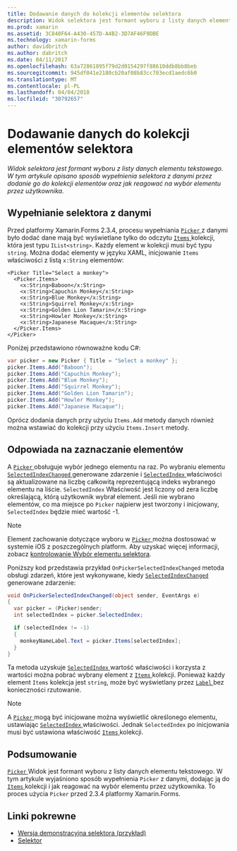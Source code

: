 ```yaml
---
title: Dodawanie danych do kolekcji elementów selektora
description: Widok selektora jest formant wyboru z listy danych elementu tekstowego. W tym artykule opisano sposób wypełnienia selektora z danymi przez dodanie go do kolekcji elementów oraz jak reagować na wybór elementu przez użytkownika.
ms.prod: xamarin
ms.assetid: 3C840F64-A430-457D-A4B2-3D7AF46F9DBE
ms.technology: xamarin-forms
author: davidbritch
ms.author: dabritch
ms.date: 04/11/2017
ms.openlocfilehash: 63a72861895f79d2d0154297f88610ddb8bb8beb
ms.sourcegitcommit: 945df041e2180cb20af08b83cc703ecd1aedc6b0
ms.translationtype: MT
ms.contentlocale: pl-PL
ms.lasthandoff: 04/04/2018
ms.locfileid: "30792657"
---
```

# <a name="adding-data-to-a-pickers-items-collection"></a>Dodawanie danych do kolekcji elementów selektora

_Widok selektora jest formant wyboru z listy danych elementu tekstowego. W tym artykule opisano sposób wypełnienia selektora z danymi przez dodanie go do kolekcji elementów oraz jak reagować na wybór elementu przez użytkownika._

## <a name="populating-a-picker-with-data"></a>Wypełnianie selektora z danymi

Przed platformy Xamarin.Forms 2.3.4, procesu wypełniania [ `Picker` ](https://developer.xamarin.com/api/type/Xamarin.Forms.Picker/) z danymi było dodać dane mają być wyświetlane tylko do odczytu [ `Items` ](https://developer.xamarin.com/api/property/Xamarin.Forms.Picker.Items/) kolekcji, która jest typu `IList<string>`. Każdy element w kolekcji musi być typu `string`. Można dodać elementy w języku XAML, inicjowanie `Items` właściwości z listą `x:String` elementów:

```xaml
<Picker Title="Select a monkey">
  <Picker.Items>
    <x:String>Baboon</x:String>
    <x:String>Capuchin Monkey</x:String>
    <x:String>Blue Monkey</x:String>
    <x:String>Squirrel Monkey</x:String>
    <x:String>Golden Lion Tamarin</x:String>
    <x:String>Howler Monkey</x:String>
    <x:String>Japanese Macaque</x:String>
  </Picker.Items>
</Picker>
```

Poniżej przedstawiono równoważne kodu C#:

```csharp
var picker = new Picker { Title = "Select a monkey" };
picker.Items.Add("Baboon");
picker.Items.Add("Capuchin Monkey");
picker.Items.Add("Blue Monkey");
picker.Items.Add("Squirrel Monkey");
picker.Items.Add("Golden Lion Tamarin");
picker.Items.Add("Howler Monkey");
picker.Items.Add("Japanese Macaque");
```

Oprócz dodania danych przy użyciu `Items.Add` metody danych również można wstawiać do kolekcji przy użyciu `Items.Insert` metody.

## <a name="responding-to-item-selection"></a>Odpowiada na zaznaczanie elementów

A [ `Picker` ](https://developer.xamarin.com/api/type/Xamarin.Forms.Picker/) obsługuje wybór jednego elementu na raz. Po wybraniu elementu [ `SelectedIndexChanged` ](https://developer.xamarin.com/api/event/Xamarin.Forms.Picker.SelectedIndexChanged/) generowane zdarzenie i [ `SelectedIndex` ](https://developer.xamarin.com/api/property/Xamarin.Forms.Picker.SelectedIndex/) właściwości są aktualizowane na liczbę całkowitą reprezentującą indeks wybranego elementu na liście. `SelectedIndex` Właściwość jest liczony od zera liczbę określającą, którą użytkownik wybrał element. Jeśli nie wybrano elementów, co ma miejsce po `Picker` najpierw jest tworzony i inicjowany, `SelectedIndex` będzie mieć wartość -1.

> [!NOTE]
> Element zachowanie dotyczące wyboru w [ `Picker` ](https://developer.xamarin.com/api/type/Xamarin.Forms.Picker/) można dostosować w systemie iOS z poszczególnych platform. Aby uzyskać więcej informacji, zobacz [kontrolowanie Wybór elementu selektora](~/xamarin-forms/platform/platform-specifics/consuming/ios.md#picker_update_mode).

Poniższy kod przedstawia przykład `OnPickerSelectedIndexChanged` metoda obsługi zdarzeń, które jest wykonywane, kiedy [ `SelectedIndexChanged` ](https://developer.xamarin.com/api/event/Xamarin.Forms.Picker.SelectedIndexChanged/) generowane zdarzenie:

```csharp
void OnPickerSelectedIndexChanged(object sender, EventArgs e)
{
  var picker = (Picker)sender;
  int selectedIndex = picker.SelectedIndex;

  if (selectedIndex != -1)
  {
    monkeyNameLabel.Text = picker.Items[selectedIndex];
  }
}
```

Ta metoda uzyskuje [ `SelectedIndex` ](https://developer.xamarin.com/api/property/Xamarin.Forms.Picker.SelectedIndex/) wartość właściwości i korzysta z wartości można pobrać wybrany element z [ `Items` ](https://developer.xamarin.com/api/property/Xamarin.Forms.Picker.Items/) kolekcji. Ponieważ każdy element `Items` kolekcja jest `string`, może być wyświetlany przez [ `Label` ](https://developer.xamarin.com/api/type/Xamarin.Forms.Label/) bez konieczności rzutowanie.

> [!NOTE]
> A [ `Picker` ](https://developer.xamarin.com/api/type/Xamarin.Forms.Picker/) mogą być inicjowane można wyświetlić określonego elementu, ustawiając [ `SelectedIndex` ](https://developer.xamarin.com/api/property/Xamarin.Forms.Picker.SelectedIndex/) właściwości. Jednak `SelectedIndex` po inicjowania musi być ustawiona właściwość [ `Items` ](https://developer.xamarin.com/api/property/Xamarin.Forms.Picker.Items/) kolekcji.

## <a name="summary"></a>Podsumowanie

[ `Picker` ](https://developer.xamarin.com/api/type/Xamarin.Forms.Picker/) Widok jest formant wyboru z listy danych elementu tekstowego. W tym artykule wyjaśniono sposób wypełnienia `Picker` z danymi, dodając ją do [ `Items` ](https://developer.xamarin.com/api/property/Xamarin.Forms.Picker.Items/) kolekcji i jak reagować na wybór elementu przez użytkownika. To proces użycia `Picker` przed 2.3.4 platformy Xamarin.Forms.


## <a name="related-links"></a>Linki pokrewne

- [Wersja demonstracyjna selektora (przykład)](https://developer.xamarin.com/samples/xamarin-forms/UserInterface/PickerDemo/)
- [Selektor](https://developer.xamarin.com/api/type/Xamarin.Forms.Picker/)
